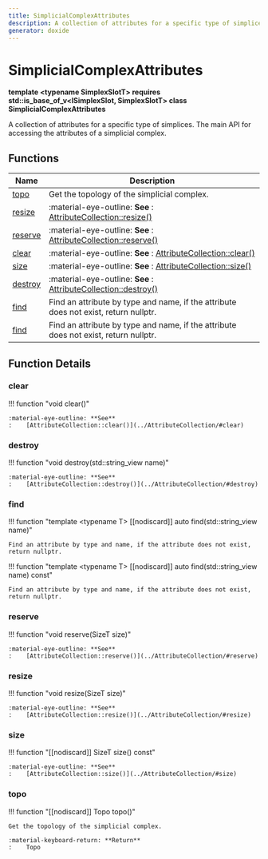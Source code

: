```yaml
---
title: SimplicialComplexAttributes
description: A collection of attributes for a specific type of simplices. The main API for accessing the attributes of a simplicial complex. 
generator: doxide
---
```



# SimplicialComplexAttributes

**template &lt;typename SimplexSlotT&gt; requires std::is_base_of_v&lt;ISimplexSlot, SimplexSlotT&gt; class SimplicialComplexAttributes**



A collection of attributes for a specific type of simplices. The main API for accessing the attributes of a simplicial complex.
 




## Functions

| Name | Description |
| ---- | ----------- |
| [topo](#topo) | Get the topology of the simplicial complex. |
| [resize](#resize) |  :material-eye-outline: **See** :    [AttributeCollection::resize()](../AttributeCollection/#resize)  |
| [reserve](#reserve) |  :material-eye-outline: **See** :    [AttributeCollection::reserve()](../AttributeCollection/#reserve)  |
| [clear](#clear) |  :material-eye-outline: **See** :    [AttributeCollection::clear()](../AttributeCollection/#clear)  |
| [size](#size) |  :material-eye-outline: **See** :    [AttributeCollection::size()](../AttributeCollection/#size)  |
| [destroy](#destroy) |  :material-eye-outline: **See** :    [AttributeCollection::destroy()](../AttributeCollection/#destroy)  |
| [find](#find) | Find an attribute by type and name, if the attribute does not exist, return nullptr.  |
| [find](#find) | Find an attribute by type and name, if the attribute does not exist, return nullptr.  |

## Function Details

### clear<a name="clear"></a>
!!! function "void clear()"

    
    
    :material-eye-outline: **See**
    :    [AttributeCollection::clear()](../AttributeCollection/#clear)
    
    

### destroy<a name="destroy"></a>
!!! function "void destroy(std::string_view name)"

    
    
    :material-eye-outline: **See**
    :    [AttributeCollection::destroy()](../AttributeCollection/#destroy)
    
    

### find<a name="find"></a>
!!! function "template &lt;typename T&gt; [[nodiscard]] auto find(std::string_view name)"

    
    
    Find an attribute by type and name, if the attribute does not exist, return nullptr.
         
    
    
    

!!! function "template &lt;typename T&gt; [[nodiscard]] auto find(std::string_view name) const"

    
    
    Find an attribute by type and name, if the attribute does not exist, return nullptr.
        
    
    
    

### reserve<a name="reserve"></a>
!!! function "void reserve(SizeT size)"

    
    
    :material-eye-outline: **See**
    :    [AttributeCollection::reserve()](../AttributeCollection/#reserve)
    
    

### resize<a name="resize"></a>
!!! function "void resize(SizeT size)"

    
    
    :material-eye-outline: **See**
    :    [AttributeCollection::resize()](../AttributeCollection/#resize)
    
    

### size<a name="size"></a>
!!! function "[[nodiscard]] SizeT size() const"

    
    
    :material-eye-outline: **See**
    :    [AttributeCollection::size()](../AttributeCollection/#size)
    
    

### topo<a name="topo"></a>
!!! function "[[nodiscard]] Topo topo()"

    
    
    Get the topology of the simplicial complex.
    
    :material-keyboard-return: **Return**
    :    Topo
    
    

